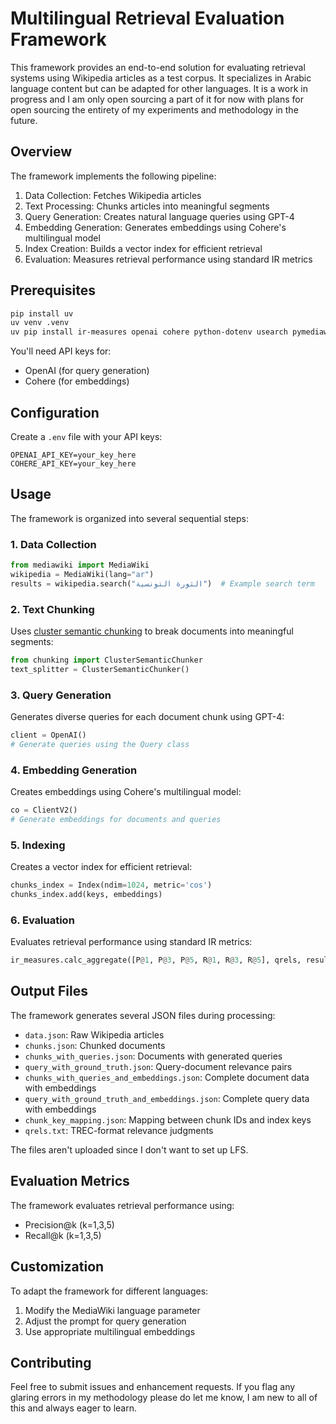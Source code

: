 # Multilingual Retrieval Evaluation Framework

This framework provides an end-to-end solution for evaluating retrieval systems using Wikipedia articles as a test corpus. It specializes in Arabic language content but can be adapted for other languages. It is a work in progress and I am only open sourcing a part of it for now with plans for open sourcing the entirety of my experiments and methodology in the future.

## Overview

The framework implements the following pipeline:
1. Data Collection: Fetches Wikipedia articles
2. Text Processing: Chunks articles into meaningful segments
3. Query Generation: Creates natural language queries using GPT-4
4. Embedding Generation: Generates embeddings using Cohere's multilingual model
5. Index Creation: Builds a vector index for efficient retrieval
6. Evaluation: Measures retrieval performance using standard IR metrics

## Prerequisites

```bash
pip install uv
uv venv .venv
uv pip install ir-measures openai cohere python-dotenv usearch pymediawiki numpy
```

You'll need API keys for:
- OpenAI (for query generation)
- Cohere (for embeddings)

## Configuration

Create a `.env` file with your API keys:
```
OPENAI_API_KEY=your_key_here
COHERE_API_KEY=your_key_here
```

## Usage

The framework is organized into several sequential steps:

### 1. Data Collection
```python
from mediawiki import MediaWiki
wikipedia = MediaWiki(lang="ar")
results = wikipedia.search("الثورة التونسية")  # Example search term
```

### 2. Text Chunking
Uses [cluster semantic chunking](https://github.com/brandonstarxel/chunking_evaluation/blob/main/chunking_evaluation/chunking/cluster_semantic_chunker.py) to break documents into meaningful segments:
```python
from chunking import ClusterSemanticChunker
text_splitter = ClusterSemanticChunker()
```

### 3. Query Generation
Generates diverse queries for each document chunk using GPT-4:
```python
client = OpenAI()
# Generate queries using the Query class
```

### 4. Embedding Generation
Creates embeddings using Cohere's multilingual model:
```python
co = ClientV2()
# Generate embeddings for documents and queries
```

### 5. Indexing
Creates a vector index for efficient retrieval:
```python
chunks_index = Index(ndim=1024, metric='cos')
chunks_index.add(keys, embeddings)
```

### 6. Evaluation
Evaluates retrieval performance using standard IR metrics:
```python
ir_measures.calc_aggregate([P@1, P@3, P@5, R@1, R@3, R@5], qrels, results)
```

## Output Files

The framework generates several JSON files during processing:
- `data.json`: Raw Wikipedia articles
- `chunks.json`: Chunked documents
- `chunks_with_queries.json`: Documents with generated queries
- `query_with_ground_truth.json`: Query-document relevance pairs
- `chunks_with_queries_and_embeddings.json`: Complete document data with embeddings
- `query_with_ground_truth_and_embeddings.json`: Complete query data with embeddings
- `chunk_key_mapping.json`: Mapping between chunk IDs and index keys
- `qrels.txt`: TREC-format relevance judgments

The files aren't uploaded since I don't want to set up LFS.

## Evaluation Metrics

The framework evaluates retrieval performance using:
- Precision@k (k=1,3,5)
- Recall@k (k=1,3,5)

## Customization

To adapt the framework for different languages:
1. Modify the MediaWiki language parameter
2. Adjust the prompt for query generation
3. Use appropriate multilingual embeddings

## Contributing

Feel free to submit issues and enhancement requests. If you flag any glaring errors in my methodology please do let me know, I am new to all of this and always eager to learn.
